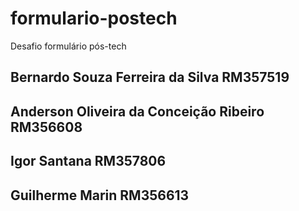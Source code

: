 # formulario-postech
 Desafio formulário pós-tech

## Bernardo Souza Ferreira da Silva RM357519
## Anderson Oliveira da Conceição Ribeiro RM356608
## Igor Santana RM357806
## Guilherme Marin RM356613
